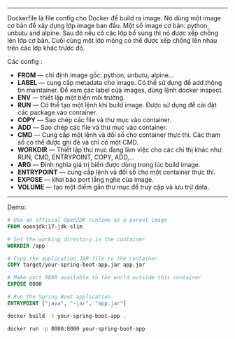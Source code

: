 
---
Dockerfile là file config cho Docker để build ra image. Nó dùng một image cơ bản để xây dựng lớp image ban đầu. Một số image cơ bản: python, unbutu and alpine. Sau đó nếu có các lớp bổ sung thì nó được xếp chồng lên lớp cơ bản. Cuối cùng một lớp mỏng có thể được xếp chồng lên nhau trên các lớp khác trước đó.

Các config :

- **FROM** — chỉ định image gốc: python, unbutu, alpine…
- **LABEL** — cung cấp metadata cho image. Có thể sử dụng để add thông tin maintainer. Để xem các label của images, dùng lệnh docker inspect.
- **ENV** — thiết lập một biến môi trường.
- **RUN** — Có thể tạo một lệnh khi build image. Được sử dụng để cài đặt các package vào container.
- **COPY** — Sao chép các file và thư mục vào container.
- **ADD** — Sao chép các file và thư mục vào container.
- **CMD** — Cung cấp một lệnh và đối số cho container thực thi. Các tham số có thể được ghi đè và chỉ có một CMD.
- **WORKDIR** — Thiết lập thư mục đang làm việc cho các chỉ thị khác như: RUN, CMD, ENTRYPOINT, COPY, ADD,…
- **ARG** — Định nghĩa giá trị biến được dùng trong lúc build image.
- **ENTRYPOINT** — cung cấp lệnh và đối số cho một container thực thi.
- **EXPOSE** — khai báo port lắng nghe của image.
- **VOLUME** — tạo một điểm gắn thư mục để truy cập và lưu trữ data.
---
Demo:

```dockerfile
# Use an official OpenJDK runtime as a parent image
FROM openjdk:17-jdk-slim

# Set the working directory in the container
WORKDIR /app

# Copy the application JAR file to the container
COPY target/your-spring-boot-app.jar app.jar

# Make port 8080 available to the world outside this container
EXPOSE 8080

# Run the Spring Boot application
ENTRYPOINT ["java", "-jar", "app.jar"]

```

```sh
docker build -t your-spring-boot-app .
```

```sh
docker run -p 8080:8080 your-spring-boot-app
```

